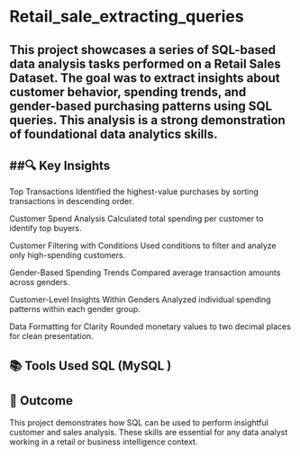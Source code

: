 # Retail_sale_extracting_queries
This project showcases a series of SQL-based data analysis tasks performed on a Retail Sales Dataset. 
The goal was to extract insights about customer behavior, spending trends, and gender-based purchasing patterns using SQL queries.
This analysis is a strong demonstration of foundational data analytics skills.
---

##🔍 Key Insights
---
Top Transactions
Identified the highest-value purchases by sorting transactions in descending order.

Customer Spend Analysis
Calculated total spending per customer to identify top buyers.

Customer Filtering with Conditions
Used conditions to filter and analyze only high-spending customers.

Gender-Based Spending Trends
Compared average transaction amounts across genders.

Customer-Level Insights Within Genders
Analyzed individual spending patterns within each gender group.

Data Formatting for Clarity
Rounded monetary values to two decimal places for clean presentation.

📚 Tools Used
SQL (MySQL )
---
🎯 Outcome
---
This project demonstrates how SQL can be used to perform insightful customer and sales analysis. 
These skills are essential for any data analyst working in a retail or business intelligence context.


